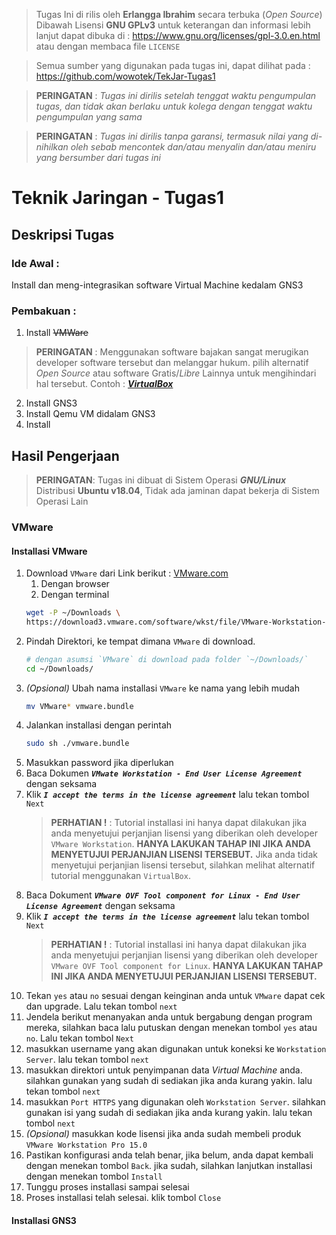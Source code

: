 > Tugas Ini di rilis oleh 
> **Erlangga Ibrahim** secara terbuka (*Open Source*)
> Dibawah Lisensi **GNU GPLv3**
> untuk keterangan dan informasi lebih lanjut dapat dibuka di : https://www.gnu.org/licenses/gpl-3.0.en.html
> atau dengan membaca file `LICENSE`

> Semua sumber yang digunakan pada tugas ini, dapat dilihat pada :
> https://github.com/wowotek/TekJar-Tugas1

> **PERINGATAN** : *Tugas ini dirilis setelah tenggat waktu pengumpulan tugas, dan tidak akan berlaku untuk kolega dengan tenggat waktu pengumpulan yang sama*

> **PERINGATAN** : *Tugas ini dirilis tanpa garansi, termasuk nilai yang di-nihilkan oleh sebab mencontek dan/atau menyalin dan/atau meniru yang bersumber dari tugas ini*
# Teknik Jaringan - Tugas1

## Deskripsi Tugas

### Ide Awal : 
Install dan meng-integrasikan software Virtual Machine kedalam GNS3
### Pembakuan :
1. Install ~~VMWare~~
> **PERINGATAN** : Menggunakan software bajakan sangat merugikan developer software tersebut
> dan melanggar hukum. pilih alternatif *Open Source* atau software Gratis/*Libre* Lainnya untuk mengihindari hal tersebut. Contoh : [**_VirtualBox_**](https://www.virtualbox.org/wiki/Downloads)
2. Install GNS3
3. Install Qemu VM didalam GNS3
4. Install

## Hasil Pengerjaan
> **PERINGATAN**: Tugas ini dibuat di Sistem Operasi **_GNU/Linux_** Distribusi **Ubuntu v18.04**, Tidak ada jaminan dapat bekerja di Sistem Operasi Lain

### VMware
#### Installasi VMware
1. Download `VMware` dari Link berikut : [VMware.com](https://www.vmware.com/products/workstation-pro/workstation-pro-evaluation.html)
    1. Dengan browser
    2. Dengan terminal
    ```bash
    wget -P ~/Downloads \
    https://download3.vmware.com/software/wkst/file/VMware-Workstation-Full-15.1.0-13591040.x86_64.bundle
    ```
2. Pindah Direktori, ke tempat dimana `VMware` di download.
    ```bash
    # dengan asumsi `VMware` di download pada folder `~/Downloads/`
    cd ~/Downloads/
    ```
3. _(Opsional)_ Ubah nama installasi `VMware` ke nama yang lebih mudah
    ```bash
    mv VMware* vmware.bundle
    ```
4. Jalankan installasi dengan perintah
    ```bash
    sudo sh ./vmware.bundle
    ```
5. Masukkan password jika diperlukan
6. Baca Dokumen **_`VMwate Workstation - End User License Agreement`_** dengan seksama
7. Klik **_`I accept the terms in the license agreement`_** lalu tekan tombol `Next`
    > **PERHATIAN !** : Tutorial installasi ini hanya dapat dilakukan jika anda menyetujui perjanjian lisensi yang diberikan oleh developer `VMware Workstation`. **HANYA LAKUKAN TAHAP INI JIKA ANDA MENYETUJUI PERJANJIAN LISENSI TERSEBUT.** Jika anda tidak menyetujui perjanjian lisensi tersebut, silahkan melihat alternatif tutorial menggunakan `VirtualBox`.
8. Baca Dokument **_`VMware OVF Tool component for Linux - End User License Agreement`_** dengan seksama
9. Klik **_`I accept the terms in the license agreement`_** lalu tekan tombol `Next`
    > **PERHATIAN !** : Tutorial installasi ini hanya dapat dilakukan jika anda menyetujui perjanjian lisensi yang diberikan oleh developer `VMware OVF Tool component for Linux`. **HANYA LAKUKAN TAHAP INI JIKA ANDA MENYETUJUI PERJANJIAN LISENSI TERSEBUT.**
10. Tekan `yes` atau `no` sesuai dengan keinginan anda untuk `VMware` dapat cek dan upgrade. Lalu tekan tombol `next`
11. Jendela berikut menanyakan anda untuk bergabung dengan program mereka, silahkan baca lalu putuskan dengan menekan tombol `yes` atau `no`. Lalu tekan tombol `Next`
12. masukkan username yang akan digunakan untuk koneksi ke `Workstation Server`. lalu tekan tombol `next`
13. masukkan direktori untuk penyimpanan data _Virtual Machine_ anda. silahkan gunakan yang sudah di sediakan jika anda kurang yakin. lalu tekan tombol `next`
14. masukkan `Port HTTPS` yang digunakan oleh `Workstation Server`. silahkan gunakan isi yang sudah di sediakan jika anda kurang yakin. lalu tekan tombol `next`
15. _(Opsional)_ masukkan kode lisensi jika anda sudah membeli produk `VMware Workstation Pro 15.0`
16. Pastikan konfigurasi anda telah benar, jika belum, anda dapat kembali dengan menekan tombol `Back`. jika sudah, silahkan lanjutkan installasi dengan menekan tombol `Install`
17. Tunggu proses installasi sampai selesai
18. Proses installasi telah selesai. klik tombol `Close`

#### Installasi GNS3